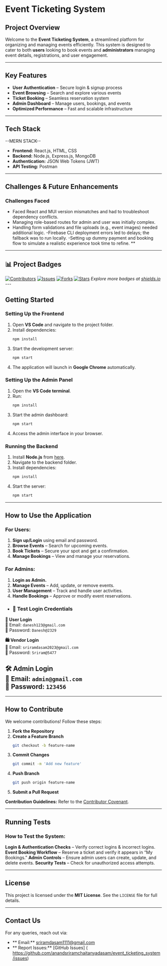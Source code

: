 # Event Ticketing  System
 
 ## Project Overview
 Welcome to the **Event Ticketing System**, a streamlined platform for organizing and managing events efficiently. This system is designed to cater to both **users** looking to book events and **administrators** managing event details, registrations, and user engagement.
 
 ---
 ## Key Features
 - **User Authentication** – Secure login & signup process
 - **Event Browsing** – Search and explore various events
 - **Ticket Booking** – Seamless reservation system
 - **Admin Dashboard** – Manage users, bookings, and events
 - **Optimized Performance** – Fast and scalable infrastructure
 
 ---
 ## Tech Stack
--MERN STACK--
 - **Frontend:** React.js, HTML, CSS
 - **Backend:** Node.js, Express.js, MongoDB
 - **Authentication:** JSON Web Tokens (JWT)
 - **API Testing:** Postman
 
 ---
 ## Challenges & Future Enhancements
 ### **Challenges Faced**
 -  Faced React and MUI version mismatches and had to troubleshoot dependency conflicts.
-  Managing role-based routes for admin and user was initially complex.
- Handling form validations and file uploads (e.g., event images) needed additional logic.
-Firebase CLI deployment errors led to delays; the fallback was to run locally.
-Setting up dummy payment and booking flow to simulate a realistic experience took time to refine.
**
 
 ---
## 📊 Project Badges

[![Contributors](https://img.shields.io/github/contributors/anandsriramchaitanyadasam/event_ticketing_system)](https://github.com/anandsriramchaitanyadasam/event_ticketing_system/graphs/contributors)
[![Issues](https://img.shields.io/github/issues/anandsriramchaitanyadasam/event_ticketing_system)](https://github.com/anandsriramchaitanyadasam/event_ticketing_system/issues)
[![Forks](https://img.shields.io/github/forks/anandsriramchaitanyadasam/event_ticketing_system)](https://github.com/anandsriramchaitanyadasam/event_ticketing_system/network)
[![Stars](https://img.shields.io/github/stars/anandsriramchaitanyadasam/event_ticketing_system)](https://github.com/anandsriramchaitanyadasam/event_ticketing_system/stargazers)
*Explore more badges at [shields.io](https://shields.io/)* ---
 ## Getting Started
 
 ### Setting Up the Frontend
 1. Open **VS Code** and navigate to the project folder.
 2. Install dependencies:
    ```sh
    npm install
    ```
 3. Start the development server:
    ```sh
    npm start
    ```
 4. The application will launch in **Google Chrome** automatically.
 
 ### Setting Up the Admin Panel
 1. Open the **VS Code terminal**.
 2. Run:
    ```sh
    npm install
    ```
 3. Start the admin dashboard:
    ```sh
    npm start
    ```
 4. Access the admin interface in your browser.
 
 ### Running the Backend
 1. Install **Node.js** from [here](https://nodejs.org/en/download).
 2. Navigate to the backend folder.
 3. Install dependencies:
    ```sh
    npm install
    ```
 4. Start the server:
    ```sh
    npm start
    ```
 
 ---
 ## How to Use the Application
 
 ### **For Users:**
 1. **Sign up/Login** using email and password.
 2. **Browse Events** – Search for upcoming events.
 3. **Book Tickets** – Secure your spot and get a confirmation.
 4. **Manage Bookings** – View and manage your reservations.
 
 ### **For Admins:**
 1. **Login as Admin.**
 2. **Manage Events** – Add, update, or remove events.
 3. **User Management** – Track and handle user activities.
 4. **Handle Bookings** – Approve or modify event reservations.
 
- ### 🔐 **Test Login Credentials**

**👤 User Login**  
📧 Email: `danesh123@gmail.com`  
🔑 Password: `Danesh@2329`

**🛍️ Vendor Login**  
📧 Email: `sriramdasam2023@gmail.com`  
🔑 Password: `Sriram@5477`

**🛠️ Admin Login**  
📧 Email: `admin@gmail.com`  
🔑 Password: `123456` 
---

 ---
 ##  How to Contribute
 We welcome contributions! Follow these steps:
 1. **Fork the Repository**
 2. **Create a Feature Branch**
    ```sh
    git checkout -b feature-name
    ```
 3. **Commit Changes**
    ```sh
    git commit -m 'Add new feature'
    ```
 4. **Push Branch**
    ```sh
    git push origin feature-name
    ```
 5. **Submit a Pull Request**
 
 **Contribution Guidelines:** Refer to the [Contributor Covenant](https://www.contributor-covenant.org/).
 
 ---
 ##  Running Tests 
 ### **How to Test the System:**
 **Login & Authentication Checks** – Verify correct logins & incorrect logins.
 **Event Booking Workflow** – Reserve a ticket and verify it appears in “My Bookings.”
 **Admin Controls** – Ensure admin users can create, update, and delete events.
 **Security Tests** – Check for unauthorized access attempts.
 
 ---
 ##  License
 This project is licensed under the **MIT License**. See the `LICENSE` file for full details.
 
 ---
 ##  Contact Us
 For any queries, reach out via:
 - ** Email:** [sriramdasam1111@gmail.com](mailto:sriramdasam1111@gmail.com)
 - ** Report Issues:** [GitHub Issues]
( https://github.com/anandsriramchaitanyadasam/event_ticketing_system/issues)

